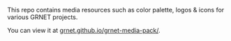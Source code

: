 This repo contains media resources such as color palette, logos & icons for various GRNET projects.

You can view it at [grnet.github.io/grnet-media-pack/](http://grnet.github.io/grnet-media-pack/).
